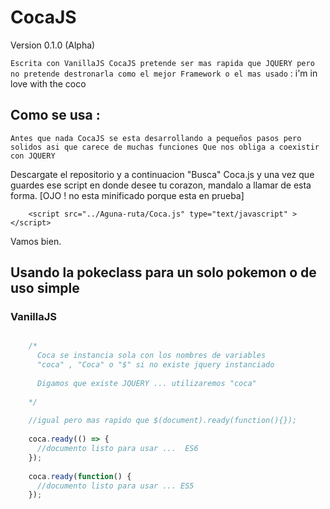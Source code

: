 # CocaJS

  Version 0.1.0 (Alpha)

``` Escrita con VanillaJS CocaJS pretende ser mas rapida que JQUERY pero no pretende destronarla como el mejor Framework o el mas usado ``` : i'm in love with the coco

## Como se usa : 
  
  ``` Antes que nada CocaJS se esta desarrollando a pequeños pasos pero solidos asi que carece de muchas funciones Que nos obliga a coexistir con JQUERY ```
  
  
  Descargate el repositorio y a continuacion "Busca" Coca.js y una vez que guardes ese script 
  en donde desee tu corazon, mandalo a llamar de esta forma. [OJO ! no esta minificado porque esta en prueba]

```
    <script src="../Aguna-ruta/Coca.js" type="text/javascript" ></script>
```

  Vamos bien.
  
  ## Usando la pokeclass para un solo pokemon o de uso simple 
### VanillaJS
```js

    /*
      Coca se instancia sola con los nombres de variables 
      "coca" , "Coca" o "$" si no existe jquery instanciado
      
      Digamos que existe JQUERY ... utilizaremos "coca"
      
    */
    
    //igual pero mas rapido que $(document).ready(function(){});
    
    coca.ready(() => {
      //documento listo para usar ...  ES6 
    });
    
    coca.ready(function() {
      //documento listo para usar ... ES5
    });
    
  
```
